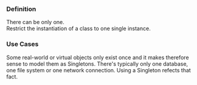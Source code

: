 ### Definition

There can be only one.<br>
Restrict the instantiation of a class to one single instance.

### Use Cases

Some real-world or virtual objects only exist once and it makes therefore sense to model them as Singletons.
There's typically only one database, one file system or one network connection. Using a Singleton refects that fact. 

